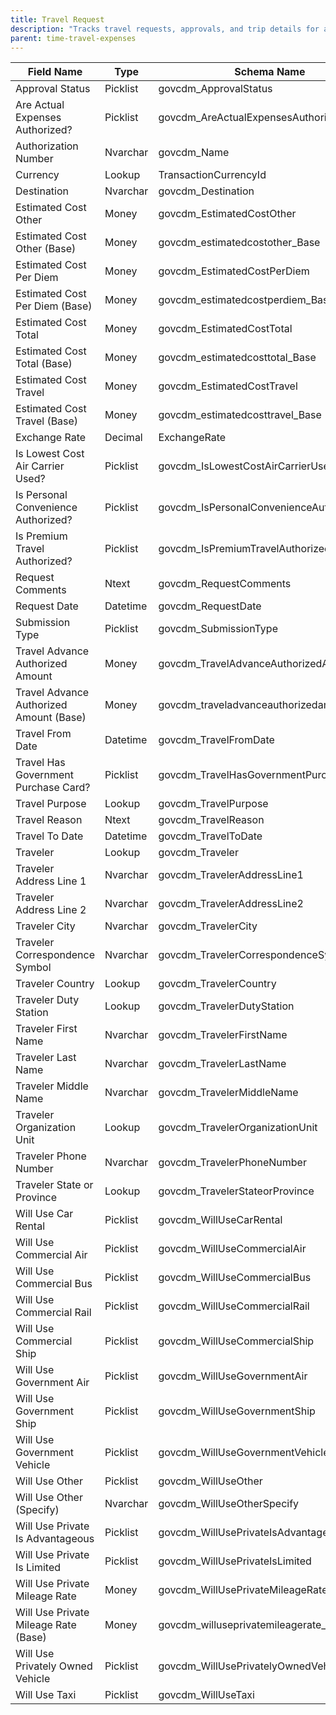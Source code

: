 ```yaml
---
title: Travel Request
description: "Tracks travel requests, approvals, and trip details for a person."
parent: time-travel-expenses
---
```


| Field Name                        | Type     | Schema Name         |
|------------------------------------|----------|--------------------|
| Approval Status                    | Picklist | govcdm_ApprovalStatus|
| Are Actual Expenses Authorized?    | Picklist | govcdm_AreActualExpensesAuthorized|
| Authorization Number               | Nvarchar | govcdm_Name        |
| Currency                           | Lookup   | TransactionCurrencyId|
| Destination                        | Nvarchar | govcdm_Destination |
| Estimated Cost Other               | Money    | govcdm_EstimatedCostOther|
| Estimated Cost Other (Base)        | Money    | govcdm_estimatedcostother_Base|
| Estimated Cost Per Diem            | Money    | govcdm_EstimatedCostPerDiem|
| Estimated Cost Per Diem (Base)     | Money    | govcdm_estimatedcostperdiem_Base|
| Estimated Cost Total               | Money    | govcdm_EstimatedCostTotal|
| Estimated Cost Total (Base)        | Money    | govcdm_estimatedcosttotal_Base|
| Estimated Cost Travel              | Money    | govcdm_EstimatedCostTravel|
| Estimated Cost Travel (Base)       | Money    | govcdm_estimatedcosttravel_Base|
| Exchange Rate                      | Decimal  | ExchangeRate       |
| Is Lowest Cost Air Carrier Used?   | Picklist | govcdm_IsLowestCostAirCarrierUsed|
| Is Personal Convenience Authorized?| Picklist | govcdm_IsPersonalConvenienceAuthorized|
| Is Premium Travel Authorized?      | Picklist | govcdm_IsPremiumTravelAuthorized|
| Request Comments                   | Ntext    | govcdm_RequestComments|
| Request Date                       | Datetime | govcdm_RequestDate |
| Submission Type                    | Picklist | govcdm_SubmissionType|
| Travel Advance Authorized Amount   | Money    | govcdm_TravelAdvanceAuthorizedAmount|
| Travel Advance Authorized Amount (Base)| Money | govcdm_traveladvanceauthorizedamount_Base|
| Travel From Date                   | Datetime | govcdm_TravelFromDate|
| Travel Has Government Purchase Card?| Picklist| govcdm_TravelHasGovernmentPurchaseCard|
| Travel Purpose                     | Lookup   | govcdm_TravelPurpose|
| Travel Reason                      | Ntext    | govcdm_TravelReason|
| Travel To Date                     | Datetime | govcdm_TravelToDate|
| Traveler                           | Lookup   | govcdm_Traveler    |
| Traveler Address Line 1            | Nvarchar | govcdm_TravelerAddressLine1|
| Traveler Address Line 2            | Nvarchar | govcdm_TravelerAddressLine2|
| Traveler City                      | Nvarchar | govcdm_TravelerCity|
| Traveler Correspondence Symbol     | Nvarchar | govcdm_TravelerCorrespondenceSymbol|
| Traveler Country                   | Lookup   | govcdm_TravelerCountry|
| Traveler Duty Station              | Lookup   | govcdm_TravelerDutyStation|
| Traveler First Name                | Nvarchar | govcdm_TravelerFirstName|
| Traveler Last Name                 | Nvarchar | govcdm_TravelerLastName|
| Traveler Middle Name               | Nvarchar | govcdm_TravelerMiddleName|
| Traveler Organization Unit         | Lookup   | govcdm_TravelerOrganizationUnit|
| Traveler Phone Number              | Nvarchar | govcdm_TravelerPhoneNumber|
| Traveler State or Province         | Lookup   | govcdm_TravelerStateorProvince|
| Will Use Car Rental                | Picklist | govcdm_WillUseCarRental|
| Will Use Commercial Air            | Picklist | govcdm_WillUseCommercialAir|
| Will Use Commercial Bus            | Picklist | govcdm_WillUseCommercialBus|
| Will Use Commercial Rail           | Picklist | govcdm_WillUseCommercialRail|
| Will Use Commercial Ship           | Picklist | govcdm_WillUseCommercialShip|
| Will Use Government Air            | Picklist | govcdm_WillUseGovernmentAir|
| Will Use Government Ship           | Picklist | govcdm_WillUseGovernmentShip|
| Will Use Government Vehicle        | Picklist | govcdm_WillUseGovernmentVehicle|
| Will Use Other                     | Picklist | govcdm_WillUseOther|
| Will Use Other (Specify)           | Nvarchar | govcdm_WillUseOtherSpecify|
| Will Use Private Is Advantageous   | Picklist | govcdm_WillUsePrivateIsAdvantageous|
| Will Use Private Is Limited        | Picklist | govcdm_WillUsePrivateIsLimited|
| Will Use Private Mileage Rate      | Money    | govcdm_WillUsePrivateMileageRate|
| Will Use Private Mileage Rate (Base)| Money   | govcdm_willuseprivatemileagerate_Base|
| Will Use Privately Owned Vehicle   | Picklist | govcdm_WillUsePrivatelyOwnedVehicle|
| Will Use Taxi                      | Picklist| govcdm_WillUseTaxi|
